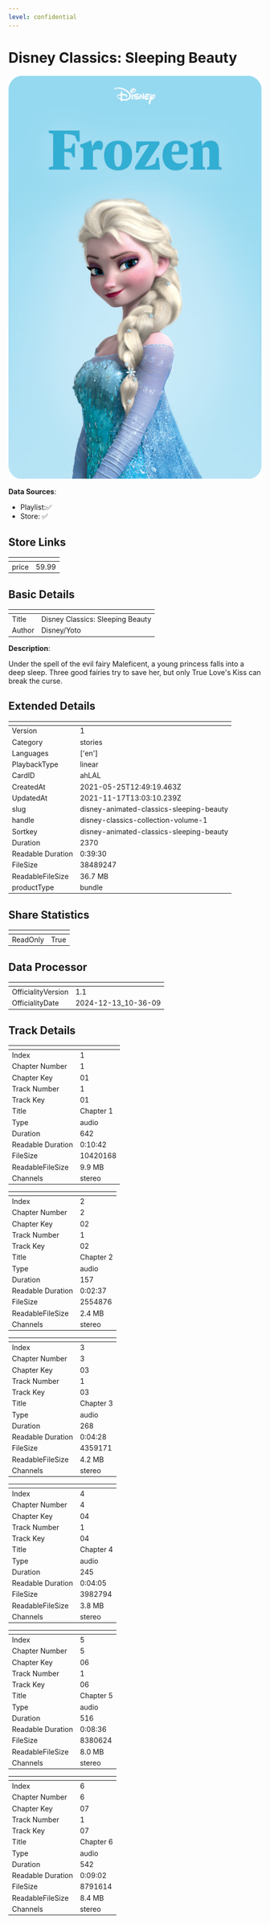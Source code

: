 ```yaml
---
level: confidential
---
```

# Disney Classics: Sleeping Beauty

![card_[ahLAL].png](../../img/cards/card_[ahLAL].png)

**Data Sources**: 

- Playlist:✅
- Store: ✅


## Store Links

| <!-- --> | <!-- --> |
| - | - |
| price | 59.99 |


## Basic Details

| <!-- --> | <!-- --> |
| - | - |
| Title | Disney Classics: Sleeping Beauty |
| Author | Disney/Yoto |

**Description**:

Under the spell of the evil fairy Maleficent, a young princess falls into a deep sleep. Three good fairies try to save her, but only True Love's Kiss can break the curse.


## Extended Details

| <!-- --> | <!-- --> |
| - | - |
| Version | 1 |
| Category | stories |
| Languages | ['en'] |
| PlaybackType | linear |
| CardID | ahLAL |
| CreatedAt | 2021-05-25T12:49:19.463Z |
| UpdatedAt | 2021-11-17T13:03:10.239Z |
| slug | disney-animated-classics-sleeping-beauty |
| handle | disney-classics-collection-volume-1 |
| Sortkey | disney-animated-classics-sleeping-beauty |
| Duration | 2370 |
| Readable Duration | 0:39:30 |
| FileSize | 38489247 |
| ReadableFileSize | 36.7 MB |
| productType | bundle |


## Share Statistics

| <!-- --> | <!-- --> |
| - | - |
| ReadOnly | True |


## Data Processor

| <!-- --> | <!-- --> |
| - | - |
| OfficialityVersion | 1.1
| OfficialityDate | 2024-12-13_10-36-09


## Track Details

| <!-- --> | <!-- --> |
| - | - |
| Index | 1 |
| Chapter Number | 1 |
| Chapter Key | 01 |
| Track Number | 1 |
| Track Key | 01 |
| Title | Chapter 1 |
| Type | audio |
| Duration | 642 |
| Readable Duration | 0:10:42 |
| FileSize | 10420168 |
| ReadableFileSize | 9.9 MB |
| Channels | stereo |

| <!-- --> | <!-- --> |
| - | - |
| Index | 2 |
| Chapter Number | 2 |
| Chapter Key | 02 |
| Track Number | 1 |
| Track Key | 02 |
| Title | Chapter 2 |
| Type | audio |
| Duration | 157 |
| Readable Duration | 0:02:37 |
| FileSize | 2554876 |
| ReadableFileSize | 2.4 MB |
| Channels | stereo |

| <!-- --> | <!-- --> |
| - | - |
| Index | 3 |
| Chapter Number | 3 |
| Chapter Key | 03 |
| Track Number | 1 |
| Track Key | 03 |
| Title | Chapter 3 |
| Type | audio |
| Duration | 268 |
| Readable Duration | 0:04:28 |
| FileSize | 4359171 |
| ReadableFileSize | 4.2 MB |
| Channels | stereo |

| <!-- --> | <!-- --> |
| - | - |
| Index | 4 |
| Chapter Number | 4 |
| Chapter Key | 04 |
| Track Number | 1 |
| Track Key | 04 |
| Title | Chapter 4 |
| Type | audio |
| Duration | 245 |
| Readable Duration | 0:04:05 |
| FileSize | 3982794 |
| ReadableFileSize | 3.8 MB |
| Channels | stereo |

| <!-- --> | <!-- --> |
| - | - |
| Index | 5 |
| Chapter Number | 5 |
| Chapter Key | 06 |
| Track Number | 1 |
| Track Key | 06 |
| Title | Chapter 5 |
| Type | audio |
| Duration | 516 |
| Readable Duration | 0:08:36 |
| FileSize | 8380624 |
| ReadableFileSize | 8.0 MB |
| Channels | stereo |

| <!-- --> | <!-- --> |
| - | - |
| Index | 6 |
| Chapter Number | 6 |
| Chapter Key | 07 |
| Track Number | 1 |
| Track Key | 07 |
| Title | Chapter 6 |
| Type | audio |
| Duration | 542 |
| Readable Duration | 0:09:02 |
| FileSize | 8791614 |
| ReadableFileSize | 8.4 MB |
| Channels | stereo |

